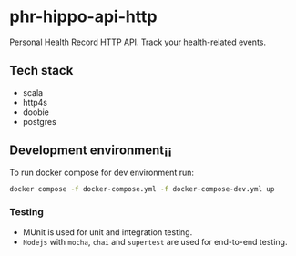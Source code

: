 # phr-hippo-api-http
Personal Health Record HTTP API. Track your health-related events.

## Tech stack
* scala
* http4s
* doobie
* postgres

## Development environment¡¡

To run docker compose for dev environment run:

```bash
docker compose -f docker-compose.yml -f docker-compose-dev.yml up
```

### Testing
* MUnit is used for unit and integration testing.
* `Nodejs` with `mocha`, `chai` and `supertest` are used for end-to-end testing.

